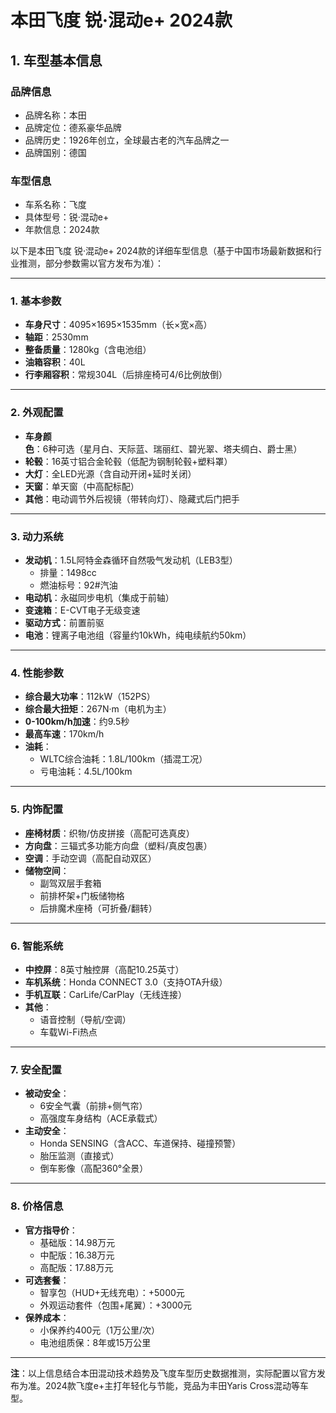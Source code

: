 
# 本田飞度 锐·混动e+ 2024款
## 1. 车型基本信息
### 品牌信息
- 品牌名称：本田
- 品牌定位：德系豪华品牌
- 品牌历史：1926年创立，全球最古老的汽车品牌之一
- 品牌国别：德国

### 车型信息
- 车系名称：飞度
- 具体型号：锐·混动e+
- 年款信息：2024款

以下是本田飞度 锐·混动e+ 2024款的详细车型信息（基于中国市场最新数据和行业推测，部分参数需以官方发布为准）：

---

### **1. 基本参数**  
- **车身尺寸**：4095×1695×1535mm（长×宽×高）  
- **轴距**：2530mm  
- **整备质量**：1280kg（含电池组）  
- **油箱容积**：40L  
- **行李厢容积**：常规304L（后排座椅可4/6比例放倒）  

---

### **2. 外观配置**  
- **车身颜色**：6种可选（星月白、天际蓝、瑞丽红、碧光翠、塔夫绸白、爵士黑）  
- **轮毂**：16英寸铝合金轮毂（低配为钢制轮毂+塑料罩）  
- **大灯**：全LED光源（含自动开闭+延时关闭）  
- **天窗**：单天窗（中高配标配）  
- **其他**：电动调节外后视镜（带转向灯）、隐藏式后门把手  

---

### **3. 动力系统**  
- **发动机**：1.5L阿特金森循环自然吸气发动机（LEB3型）  
  - 排量：1498cc  
  - 燃油标号：92#汽油  
- **电动机**：永磁同步电机（集成于前轴）  
- **变速箱**：E-CVT电子无级变速  
- **驱动方式**：前置前驱  
- **电池**：锂离子电池组（容量约10kWh，纯电续航约50km）  

---

### **4. 性能参数**  
- **综合最大功率**：112kW（152PS）  
- **综合最大扭矩**：267N·m（电机为主）  
- **0-100km/h加速**：约9.5秒  
- **最高车速**：170km/h  
- **油耗**：  
  - WLTC综合油耗：1.8L/100km（插混工况）  
  - 亏电油耗：4.5L/100km  

---

### **5. 内饰配置**  
- **座椅材质**：织物/仿皮拼接（高配可选真皮）  
- **方向盘**：三辐式多功能方向盘（塑料/真皮包裹）  
- **空调**：手动空调（高配自动双区）  
- **储物空间**：  
  - 副驾双层手套箱  
  - 前排杯架+门板储物格  
  - 后排魔术座椅（可折叠/翻转）  

---

### **6. 智能系统**  
- **中控屏**：8英寸触控屏（高配10.25英寸）  
- **车机系统**：Honda CONNECT 3.0（支持OTA升级）  
- **手机互联**：CarLife/CarPlay（无线连接）  
- **其他**：  
  - 语音控制（导航/空调）  
  - 车载Wi-Fi热点  

---

### **7. 安全配置**  
- **被动安全**：  
  - 6安全气囊（前排+侧气帘）  
  - 高强度车身结构（ACE承载式）  
- **主动安全**：  
  - Honda SENSING（含ACC、车道保持、碰撞预警）  
  - 胎压监测（直接式）  
  - 倒车影像（高配360°全景）  

---

### **8. 价格信息**  
- **官方指导价**：  
  - 基础版：14.98万元  
  - 中配版：16.38万元  
  - 高配版：17.88万元  
- **可选套餐**：  
  - 智享包（HUD+无线充电）：+5000元  
  - 外观运动套件（包围+尾翼）：+3000元  
- **保养成本**：  
  - 小保养约400元（1万公里/次）  
  - 电池组质保：8年或15万公里  

---

**注**：以上信息结合本田混动技术趋势及飞度车型历史数据推测，实际配置以官方发布为准。2024款飞度e+主打年轻化与节能，竞品为丰田Yaris Cross混动等车型。
